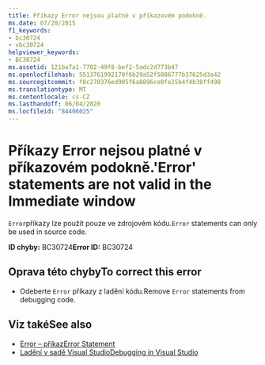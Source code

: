 ```yaml
---
title: Příkazy Error nejsou platné v příkazovém podokně.
ms.date: 07/20/2015
f1_keywords:
- bc30724
- vbc30724
helpviewer_keywords:
- BC30724
ms.assetid: 121ba7a1-7702-49f8-bef2-5adc2d773b47
ms.openlocfilehash: 5513761992170f6b29a52f5086777b37625d3a42
ms.sourcegitcommit: f8c270376ed905f6a8896ce0fe25b4f4b38ff498
ms.translationtype: MT
ms.contentlocale: cs-CZ
ms.lasthandoff: 06/04/2020
ms.locfileid: "84406025"
---
```

# <a name="error-statements-are-not-valid-in-the-immediate-window"></a><span data-ttu-id="7ef63-102">Příkazy Error nejsou platné v příkazovém podokně.</span><span class="sxs-lookup"><span data-stu-id="7ef63-102">'Error' statements are not valid in the Immediate window</span></span>
<span data-ttu-id="7ef63-103">`Error`příkazy lze použít pouze ve zdrojovém kódu.</span><span class="sxs-lookup"><span data-stu-id="7ef63-103">`Error` statements can only be used in source code.</span></span>  
  
 <span data-ttu-id="7ef63-104">**ID chyby:** BC30724</span><span class="sxs-lookup"><span data-stu-id="7ef63-104">**Error ID:** BC30724</span></span>  
  
## <a name="to-correct-this-error"></a><span data-ttu-id="7ef63-105">Oprava této chyby</span><span class="sxs-lookup"><span data-stu-id="7ef63-105">To correct this error</span></span>  
  
- <span data-ttu-id="7ef63-106">Odeberte `Error` příkazy z ladění kódu.</span><span class="sxs-lookup"><span data-stu-id="7ef63-106">Remove `Error` statements from debugging code.</span></span>  
  
## <a name="see-also"></a><span data-ttu-id="7ef63-107">Viz také</span><span class="sxs-lookup"><span data-stu-id="7ef63-107">See also</span></span>

- [<span data-ttu-id="7ef63-108">Error – příkaz</span><span class="sxs-lookup"><span data-stu-id="7ef63-108">Error Statement</span></span>](../language-reference/statements/error-statement.md)
- [<span data-ttu-id="7ef63-109">Ladění v sadě Visual Studio</span><span class="sxs-lookup"><span data-stu-id="7ef63-109">Debugging in Visual Studio</span></span>](/visualstudio/debugger/debugger-feature-tour)

